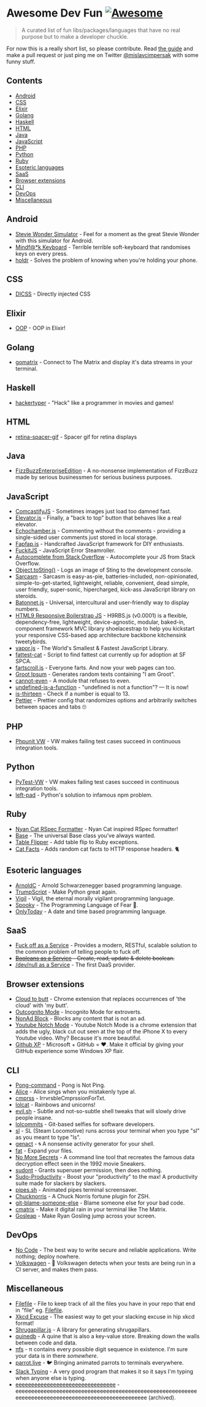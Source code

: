 # Awesome Dev Fun [![Awesome](https://cdn.rawgit.com/sindresorhus/awesome/d7305f38d29fed78fa85652e3a63e154dd8e8829/media/badge.svg)](https://github.com/sindresorhus/awesome)

> A curated list of fun libs/packages/languages that have no real purpose but to make a developer chuckle.

For now this is a really short list, so please contribute. Read [the guide](CONTRIBUTING.md) and make a pull request or just ping me on Twitter [@mislavcimpersak](https://twitter.com/mislavcimpersak) with some funny stuff.


## Contents

- [Android](#android)
- [CSS](#css)
- [Elixir](#elixir)
- [Golang](#golang)
- [Haskell](#haskell)
- [HTML](#html)
- [Java](#java)
- [JavaScript](#javascript)
- [PHP](#php)
- [Python](#python)
- [Ruby](#ruby)
- [Esoteric languages](#esoteric-languages)
- [SaaS](#saas)
- [Browser extensions](#browser-extensions)
- [CLI](#cli)
- [DevOps](#devops)
- [Miscellaneous](#miscellaneous)


## Android

- [Stevie Wonder Simulator](https://play.google.com/store/apps/details?id=erseco.soft.stevie.wonder.simulator) - Feel for a moment as the great Stevie Wonder with this simulator for Android.
- [Mindf@*k Keyboard](https://github.com/terriblehackskeyboard/keyboard) - Terrible terrible soft-keyboard that randomises keys on every press.
- [holdr](https://github.com/starakaj/holdr) - Solves the problem of knowing when you're holding your phone.


## CSS

- [DICSS](https://github.com/letsgetrandy/DICSS) - Directly injected CSS


## Elixir
- [OOP](https://github.com/wojtekmach/oop) - OOP in Elixir!


## Golang
- [gomatrix](https://github.com/GeertJohan/gomatrix) - Connect to The Matrix and display it's data streams in your terminal.


## Haskell
- [hackertyper](https://github.com/fgaz/hackertyper) - "Hack" like a programmer in movies and games!


## HTML
- [retina-spacer-gif](https://github.com/ao5357/retina-spacer-gif) - Spacer gif for retina displays


## Java

- [FizzBuzzEnterpriseEdition](https://github.com/EnterpriseQualityCoding/FizzBuzzEnterpriseEdition) - A no-nonsense implementation of FizzBuzz made by serious businessmen for serious business purposes.


## JavaScript

- [ComcastifyJS](https://github.com/theonion/comcastifyjs) - Sometimes images just load too damned fast.
- [Elevator.js](https://github.com/tholman/elevator.js) - Finally, a "back to top" button that behaves like a real elevator.
- [Echochamber.js](https://github.com/tessalt/echo-chamber-js) - Commenting without the comments - providing a single-sided user comments just stored in local storage.
- [Fapfap.js](http://fapfapjs.io) - Handcrafted JavaScript framework for DIY enthusiasts.
- [FuckitJS](https://github.com/mattdiamond/fuckitjs) - JavaScript Error Steamroller.
- [Autocomplete from Stack Overflow](https://emilschutte.com/stackoverflow-autocomplete/) - Autocomplete your JS from Stack Overflow.
- [Object.toSting()](https://github.com/teropa/to-sting) - Logs an image of Sting to the development console.
- [Sarcasm](https://github.com/komlev/sarcasm) - Sarcasm is easy-as-pie, batteries-included, non-opinionated, simple-to-get-started, lightweight, reliable, convenient, dead simple, user friendly, super-sonic, hipercharged, kick-ass JavaScript library on steroids.
- [Batonnet.js](https://github.com/BinaryBrain/Batonnet.js) - Universal, intercultural and user-friendly way to display numbers.
- [HTML9 Responsive Boilerstrap JS](http://html9responsiveboilerstrapjs.com/) - H9RBS.js (v0.0001) is a flexible, dependency-free, lightweight, device-agnostic, modular, baked-in, component framework MVC library shoelacestrap to help you kickstart your responsive CSS-based app architecture backbone kitchensink tweetybirds.
- [vapor.js](https://github.com/madrobby/vapor.js) - The World's Smallest & Fastest JavaScript Library.
- [fattest-cat](https://github.com/lexiross/fattest-cat) - Script to find fattest cat currently up for adoption at SF SPCA.
- [fartscroll.js](https://github.com/theonion/fartscroll.js) - Everyone farts. And now your web pages can too.
- [Groot Ipsum](http://grootipsum.com/) - Generates random texts containing "I am Groot".
- [cannot-even](https://github.com/blakek/cannot-even) - A module that refuses to even.
- [undefined-is-a-function](https://github.com/donavon/undefined-is-a-function) - "undefined is not a function"? — It is now!
- [is-thirteen](https://github.com/jezen/is-thirteen) - Check if a number is equal to 13.
- [Pettier](https://github.com/coleturner/pettier) - Prettier config that randomizes options and arbitrarily switches between spaces and tabs 🙄


## PHP

- [Phpunit VW](https://github.com/hmlb/phpunit-vw) - VW makes failing test cases succeed in continuous integration tools.


## Python

- [PyTest-VW](https://github.com/The-Compiler/pytest-vw) - VW makes failing test cases succeed in continuous integration tools.
- [left-pad](https://pypi.python.org/pypi/left-pad/) - Python's solution to infamous npm problem.


## Ruby

- [Nyan Cat RSpec Formatter](https://github.com/mattsears/nyan-cat-formatter) - Nyan Cat inspired RSpec formatter!
- [Base](https://github.com/garybernhardt/base) - The universal Base class you've always wanted.
- [Table Flipper](https://github.com/iridakos/table_flipper) - Add table flip to Ruby exceptions.
- [Cat Facts](https://github.com/fabrik42/cat_facts) - Adds random cat facts to HTTP response headers. 🐈


## Esoteric languages

- [ArnoldC](https://github.com/lhartikk/ArnoldC) - Arnold Schwarzenegger based programming language.
- [TrumpScript](https://github.com/samshadwell/TrumpScript) - Make Python great again.
- [Vigil](https://github.com/munificent/vigil) - Vigil, the eternal morally vigilant programming language.
- [Spooky](https://github.com/ftripier/spookyc) - The Programming Language of Fear 🌚.
- [OnlyToday](https://github.com/molnarmark/onlytoday) - A date and time based programming language.


## SaaS

- [Fuck off as a Service](https://github.com/tomdionysus/foaas) - Provides a modern, RESTful, scalable solution to the common problem of telling people to fuck off.
- ~~[Booleans as a Service](https://booleans.io/) - Create, read, update & delete boolean.~~
- [/dev/null as a Service](https://devnull-as-a-service.com) - The first DaaS provider.


## Browser extensions

- [Cloud to butt](https://github.com/panicsteve/cloud-to-butt) - Chrome extension that replaces occurrences of 'the cloud' with 'my butt'.
- [Outcognito Mode](https://github.com/hrldcpr/outcognito-mode) - Incognito Mode for extroverts.
- [NonAd Block](https://chrome.google.com/webstore/detail/nonad-block/mjdphmpknkepficogfmnfhabmlngggip?hl=en-US) - Blocks any content that is not an ad.
- [Youtube Notch Mode](https://chrome.google.com/webstore/detail/youtube-notch-mode/fiklbelmepfnpojheaklfnhfhbfkmibb) - Youtube Notch Mode is a chrome extension that adds the ugly, black cut out seen at the top of the iPhone X to every Youtube video. Why? Because it's more beautiful.
- [Github XP](https://github.com/martenbjork/github-xp) - Microsoft + GitHub = ❤️. Make it official by giving your GitHub experience some Windows XP flair.


## CLI
- [Pong-command](https://github.com/kurehajime/pong-command) - Pong is Not Ping.
- [Alice](https://github.com/susisu/alice) - Alice sings when you mistakenly type al.
- [cmprss](https://github.com/kurehajime/cmprss) - IrrvrsbleCmprssionForTxt.
- [lolcat](https://github.com/busyloop/lolcat) - Rainbows and unicorns!
- [evil.sh](https://github.com/mathiasbynens/evil.sh) - Subtle and not-so-subtle shell tweaks that will slowly drive people insane.
- [lolcommits](https://github.com/mroth/lolcommits) - Git-based selfies for software developers.
- [sl](https://github.com/mtoyoda/sl) - SL (Steam Locomotive) runs across your terminal when you type "sl" as you meant to type "ls".
- [genact](https://github.com/svenstaro/genact) - 🌀 A nonsense activity generator for your shell.
- [fat](https://github.com/drummyfish/fat) - Expand your files.
- [No More Secrets](https://github.com/bartobri/no-more-secrets) - A command line tool that recreates the famous data decryption effect seen in the 1992 movie Sneakers.
- [sudont](https://github.com/cbondurant/sudont) - Grants superuser permission, then does nothing.
- [Sudo-Productivity](https://github.com/kyle8998/Sudo-Productivity) - Boost your "productivity" to the max! A productivity suite made for slackers by slackers.
- [pipes.sh](https://github.com/pipeseroni/pipes.sh) - Animated pipes terminal screensaver.
- [Chucknorris](https://github.com/robbyrussell/oh-my-zsh/wiki/Plugins#chucknorris) - A Chuck Norris fortune plugin for ZSH.
- [git-blame-someone-else](https://github.com/jayphelps/git-blame-someone-else) - Blame someone else for your bad code.
- [cmatrix](https://github.com/abishekvashok/cmatrix) - Make it digital rain in your terminal like The Matrix.
- [Gosleap](https://github.com/koriroys/gosleap) - Make Ryan Gosling jump across your screen.


## DevOps
- [No Code](https://github.com/kelseyhightower/nocode) - The best way to write secure and reliable applications. Write nothing; deploy nowhere.
- [Volkswagen](https://github.com/auchenberg/volkswagen) - 🙈 Volkswagen detects when your tests are being run in a CI server, and makes them pass.



## Miscellaneous
- [Filefile](https://github.com/cobyism/Filefile) - File to keep track of all the files you have in your repo that end in "file" eg. [Filefile](Filefile).
- [Xkcd Excuse](https://xkcd-excuse.com) - The easiest way to get your slacking excuse in hip xkcd format!
- [Shrugapillar.js](https://github.com/memeguild/shrugapillar) - A library for generating shrugapillars.
- [quinedb](https://github.com/gfredericks/quinedb) - A quine that is also a key-value store.  Breaking down the walls between code and data.
- [πfs](https://github.com/philipl/pifs) - π contains every possible digit sequence in existence.  I'm sure your data is in there *somewhere*.
- [parrot.live](https://github.com/hugomd/parrot.live) - 🐦 Bringing animated parrots to terminals everywhere.
- [Slack Typing](https://github.com/will/slacktyping) - A very good program that makes it so it says I'm typing when anyone else is typing.
- [eeeeeeeeeeeeeeeeeeeeeeeeeeeeeeee](https://github.com/eeeeeeeeeeeeeeeeeeeeeeeeeeeeeeee/eeeeeeeeeeeeeeeeeeeeeeeeeeeeeeeeeeeeeeeeeeeeeeeeeeeeeeeeeeeeeeeeeeeeeeeeeeeeeeeeeeeeeeeeeeeeeeeeeeee) - eeeeeeeeeeeeeeeeeeeeeeeeeeeeeeeeeeeeeeeeeeeeeeeeeeeeeeeeeeeeeeeeeeeeeeeeeeeeeeeeeeeeeeeeeeeeeeeeeeee (archived).
